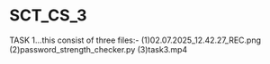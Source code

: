 # SCT_CS_3
TASK 1...this consist of three files:- (1)02.07.2025_12.42.27_REC.png (2)password_strength_checker.py (3)task3.mp4
